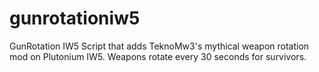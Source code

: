 # gunrotationiw5
GunRotation IW5
Script that adds TeknoMw3's mythical weapon rotation mod on Plutonium IW5.
Weapons rotate every 30 seconds for survivors.
